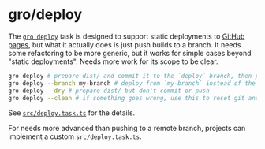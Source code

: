 # gro/deploy

The [`gro deploy`](/src/deploy.task.ts)
task is designed to support static deployments to
[GitHub pages](https://pages.github.com/),
but what it actually does is just push builds to a branch.
It needs some refactoring to be more generic,
but it works for simple cases beyond "static deployments".
Needs more work for its scope to be clear.

```bash
gro deploy # prepare dist/ and commit it to the `deploy` branch, then push to go live
gro deploy --branch my-branch # deploy from `my-branch` instead of the default `main`
gro deploy --dry # prepare dist/ but don't commit or push
gro deploy --clean # if something goes wrong, use this to reset git and gro state
```

See [`src/deploy.task.ts`](/src/deploy.task.ts) for the details.

For needs more advanced than pushing to a remote branch,
projects can implement a custom `src/deploy.task.ts`.
